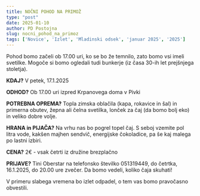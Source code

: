 ```yaml
---
title: NOČNI POHOD NA PRIMOŽ
type: "post"
date: 2025-01-10
author: PD Postojna
slug: nocni_pohod_na_primoz
tags: ['Novice', 'Izlet', 'Mladinski odsek', 'januar 2025', '2025']
---
```


Pohod bomo začeli ob 17.00 uri, ko se bo že temnilo, zato bomo vsi imeli svetilke. Mogoče si bomo ogledali tudi bunkerje (iz časa 30-ih let prejšnjega stoletja).

**KDAJ?** V petek, 17.1.2025

**ODHOD?** Ob 17.00 uri izpred Krpanovega doma v Pivki

**POTREBNA OPREMA?** Topla zimska oblačila (kapa, rokavice in šal) in primerna obutev, žepna ali čelna svetilka,  lonček za čaj (da bomo bolj eko) in veliko dobre volje.

**HRANA in PIJAČA?** Na vrhu nas bo pogrel topel čaj. S seboj vzemite pol litra vode,  kakšen majhen sendvič, energijske čokoladice, pa še kaj malega po lastni izbiri.

**CENA?** 2€ - vsak četrti iz družine brezplačno

**PRIJAVE?** Tini Oberstar na telefonsko številko 051319449, do četrtka, 16.1.2025, do 20.00 ure zvečer. Da bomo vedeli, koliko čaja skuhati!

V primeru slabega vremena bo izlet odpadel, o tem vas bomo pravočasno obvestili.
